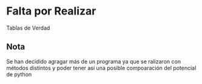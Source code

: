 # Falta por Realizar 
Tablas de Verdad
## Nota
Se han decidido agragar más de un programa ya que se ralizaron con métodos distintos y poder tener así una posible compoaración del potencial de python
